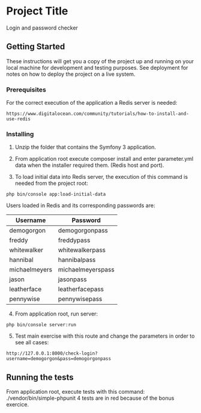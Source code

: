# Project Title

Login and password checker

## Getting Started

These instructions will get you a copy of the project up and running on your local machine for development and testing purposes. See deployment for notes on how to deploy the project on a live system.

### Prerequisites

For the correct execution of the application a Redis server is needed:


```
https://www.digitalocean.com/community/tutorials/how-to-install-and-use-redis
```

### Installing



1. Unzip the folder that contains the Symfony 3 application.

2. From application root execute composer install and enter parameter.yml data when the installer required them. (Redis host and port).

3. To load initial data into Redis server, the execution of this command is needed from the project root: 

```
php bin/console app:load-initial-data
```
Users loaded in Redis and its corresponding passwords are:

| Username | Password |
| --- | --- |
| demogorgon | demogorgonpass |
| freddy | freddypass |
| whitewalker | whitewalkerpass |
| hannibal | hannibalpass |
| michaelmeyers | michaelmeyerspass |
| jason | jasonpass |
| leatherface | leatherfacepass |
| pennywise | pennywisepass |


4. From application root, run server:  

```
php bin/console server:run
```

5. Test main exercise with this route and change the parameters in order to see all cases:

```
http://127.0.0.1:8000/check-login?username=demogorgon&pass=demogorgonpass
```

## Running the tests

From application root, execute tests with this command: ./vendor/bin/simple-phpunit 4 tests are in red because of the bonus exercice.


